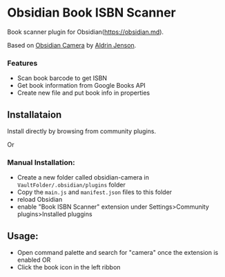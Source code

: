 # Obsidian Book ISBN Scanner

Book scanner plugin for Obsidian(https://obsidian.md).

Based on [Obsidian Camera](https://github.com/aldrinjenson/obsidian-camera) by [Aldrin Jenson](https://github.com/aldrinjenson).

### Features

- Scan book barcode to get ISBN
- Get book information from Google Books API
- Create new file and put book info in properties 

## Installataion

Install directly by browsing from community plugins.

Or

### Manual Installation:

-   Create a new folder called obsidian-camera in `VaultFolder/.obsidian/plugins` folder
-   Copy the `main.js` and `manifest.json` files to this folder
-   reload Obsidian
-   enable "Book ISBN Scanner" extension under Settings>Community plugins>Installed pluggins

## Usage:

-   Open command palette and search for "camera" once the extension is enabled
    OR
-   Click the book icon in the left ribbon